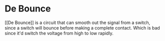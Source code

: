 # De Bounce
[[De Bounce]] is a circuit that can smooth out the signal from a switch, since a switch will bounce before making a complete contact. Which is bad since it'd switch the voltage from high to low rapidly.